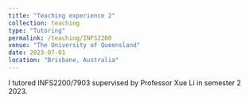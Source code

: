 ```yaml
---
title: "Teaching experience 2"
collection: teaching
type: "Tutoring"
permalink: /teaching/INFS2200
venue: "The University of Queensland"
date: 2023-07-01
location: "Brisbane, Australia"
---
```


I tutored INFS2200/7903 supervised by Professor Xue Li in semester 2 2023.
